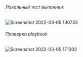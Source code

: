 ###### Локальный тест выполнен: 
![Screenshot 2022-03-05 130733](https://user-images.githubusercontent.com/87374285/156873293-db4058ff-3826-4967-8ee2-418476ac9e27.png)

###### Проверка  playbook
![Screenshot 2022-03-05 171302](https://user-images.githubusercontent.com/87374285/156873318-e0762c6f-c493-4b24-914b-d4b073569378.png)

